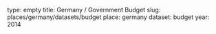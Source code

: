 type: empty
title: Germany / Government Budget
slug: places/germany/datasets/budget
place: germany
dataset: budget
year: 2014
